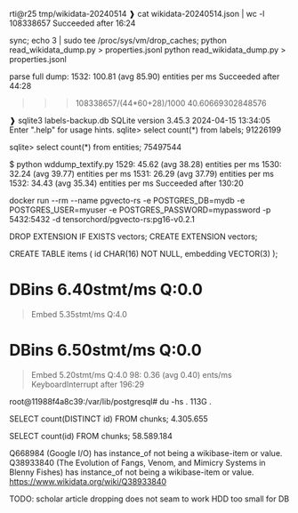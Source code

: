 rti@r25 tmp/wikidata-20240514
❱ cat wikidata-20240514.json | wc -l
108338657
Succeeded after 16:24

sync; echo 3 | sudo tee /proc/sys/vm/drop_caches; python read_wikidata_dump.py > properties.jsonl
python read_wikidata_dump.py > properties.jsonl

parse full dump:
 1532: 100.81 (avg 85.90) entities per ms
Succeeded after 44:28

>>> 108338657/(44*60+28)/1000
40.60669302848576

❱ sqlite3 labels-backup.db
SQLite version 3.45.3 2024-04-15 13:34:05
Enter ".help" for usage hints.
sqlite> select count(*) from labels;
91226199

sqlite> select count(*) from entities;
75497544

$ python wddump_textify.py
 1529: 45.62 (avg 38.28) entities per ms
 1530: 32.24 (avg 39.77) entities per ms
 1531: 26.29 (avg 37.79) entities per ms
 1532: 34.43 (avg 35.34) entities per ms
Succeeded after 130:20


docker run --rm --name pgvecto-rs -e POSTGRES_DB=mydb -e POSTGRES_USER=myuser -e POSTGRES_PASSWORD=mypassword -p 5432:5432 -d tensorchord/pgvecto-rs:pg16-v0.2.1

DROP EXTENSION IF EXISTS vectors;
CREATE EXTENSION vectors;

CREATE TABLE items (
    id CHAR(16) NOT NULL,
    embedding VECTOR(3)
);



 # DBins 6.40stmt/ms Q:0.0
 > Embed 5.35stmt/ms Q:4.0
 # DBins 6.50stmt/ms Q:0.0
 > Embed 5.20stmt/ms Q:4.0
   98: 0.36 (avg 0.40) ents/ms
KeyboardInterrupt after 196:29

root@11988f4a8c39:/var/lib/postgresql# du -hs .
113G	.

SELECT count(DISTINCT id) FROM chunks;
4.305.655

SELECT count(id) FROM chunks;
58.589.184

Q668984 (Google I/O) has instance_of not being a wikibase-item or value.
Q38933840 (The Evolution of Fangs, Venom, and Mimicry Systems in Blenny Fishes) has instance_of not being a wikibase-item or value. https://www.wikidata.org/wiki/Q38933840

TODO: scholar article dropping does not seam to work
HDD too small for DB
